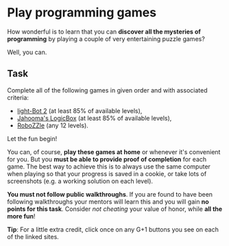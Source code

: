 Play programming games
======================

How wonderful is to learn that you can **discover all the mysteries of
programming** by playing a couple of very entertaining puzzle games?

Well, you can.

Task
----
Complete all of the following games in given order and with associated criteria:
* [light-Bot 2](http://educative-games.org/#programming/light-bot-2) (at least 85% of available levels),
* [Jahooma's LogicBox](http://educative-games.org/#programming/jahoomas-logicbox) (at least 85% of available levels),
* [RoboZZle](http://robozzle.com/js/) (any 12 levels).

Let the fun begin!

You can, of course, **play these games at home** or whenever it's convenient for you.
But you **must be able to provide proof of completion** for each game.
The best way to achieve this is to always use the same computer when playing
so that your progress is saved in a cookie,
or take lots of screenshots (e.g. a working solution on each level).

**You must not follow public walkthroughs**.
If you are found to have been following walkthroughs
your mentors will learn this and
you will gain **no points for this task**.
Consider _not cheating_ your value of honor, while **all the more fun**!

**Tip**: For a little extra credit, click once on any G+1 buttons you see on each of the linked sites.
